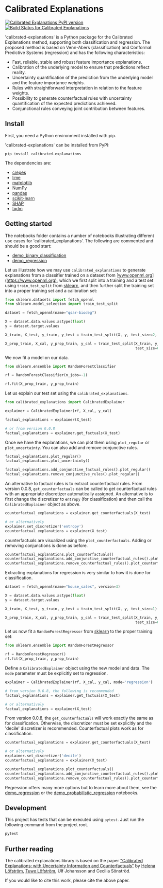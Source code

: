 Calibrated Explanations
=======================

[![Calibrated Explanations PyPI version][pypi-version]][calibrated-explanations-on-pypi]
[![Build Status for Calibrated Explanations][build-status]][build-log]

'calibrated-explanations' is a Python package for the Calibrated Explanations method, supporting both classification and regression.
The proposed method is based on Venn-Abers (classification) and Conformal Predictive Systems (regression) and has the following characteristics:
* Fast, reliable, stable and robust feature importance explanations.
* Calibration of the underlying model to ensure that predictions reflect reality.
* Uncertainty quantification of the prediction from the underlying model and the feature importance weights. 
* Rules with straightforward interpretation in relation to the feature weights.
* Possibility to generate counterfactual rules with uncertainty quantification of the expected predictions achieved.
* Conjunctional rules conveying joint contribution between features.


Install
-------

First, you need a Python environment installed with pip.

'calibrated-explanations' can be installed from PyPI:

	pip install calibrated-explanations

The dependencies are:

* [crepes](https://github.com/henrikbostrom/crepes)
* [lime](https://github.com/marcotcr/lime)
* [matplotlib](https://matplotlib.org/)
* [NumPy](https://numpy.org/)
* [pandas](https://pandas.pydata.org/)
* [scikit-learn](https://scikit-learn.org/)
* [SHAP](https://pypi.org/project/shap/)
* [tqdm](https://tqdm.github.io/)


Getting started
---------------
The notebooks folder contains a number of notebooks illustrating different use cases for 'calibrated_explanations'. The following are commented and should be a good start:
* [demo_binary_classification](https://github.com/Moffran/calibrated_explanations/blob/main/notebooks/demo_binary_classification.ipynb) 
* [demo_regression](https://github.com/Moffran/calibrated_explanations/blob/main/notebooks/demo_regression.ipynb) 

Let us illustrate how we may use `calibrated_explanations` to generate explanations from a classifier trained on a dataset from
[www.openml.org](https://www.openml.org), which we first split into a
training and a test set using `train_test_split` from
[sklearn](https://scikit-learn.org), and then further split the
training set into a proper training set and a calibration set:

```python
from sklearn.datasets import fetch_openml
from sklearn.model_selection import train_test_split

dataset = fetch_openml(name="qsar-biodeg")

X = dataset.data.values.astype(float)
y = dataset.target.values

X_train, X_test, y_train, y_test = train_test_split(X, y, test_size=2, stratify=y)

X_prop_train, X_cal, y_prop_train, y_cal = train_test_split(X_train, y_train,
                                                            test_size=0.25)

```

We now fit a model on our data. 

```python
from sklearn.ensemble import RandomForestClassifier

rf = RandomForestClassifier(n_jobs=-1)

rf.fit(X_prop_train, y_prop_train)
```

Let us explain our test set using the `calibrated_explanations`.


```python
from calibrated_explanations import CalibratedExplainer

explainer = CalibratedExplainer(rf, X_cal, y_cal)

factual_explanations = explainer(X_test)

# or from version 0.0.8
factual_explanations = explainer.get_factuals(X_test)
```

Once we have the explanations, we can plot them using `plot_regular` or `plot_uncertainty`. You can also add and remove conjunctive rules.

```python
factual_explanations.plot_regular()
factual_explanations.plot_uncertainty()

factual_explanations.add_conjunctive_factual_rules().plot_regular()
factual_explanations.remove_conjunctive_rules().plot_regular()
```

An alternative to factual rules is to extract counterfactual rules. 
From version 0.0.8, `get_counterfactuals` can be called to get counterfactual rules with an appropriate discretizer automatically assigned. An alternative is to first change the discretizer to `entropy` (for classification) and then call the `CalibratedExplainer` object as above. 

```python
counterfactual_explanations = explainer.get_counterfactuals(X_test)

# or alternatively
explainer.set_discretizer('entropy')
counterfactual_explanations = explainer(X_test)
```

counterfactuals are visualized using the `plot_counterfactuals`. Adding or removing conjunctions is done as before. 

```python
counterfactual_explanations.plot_counterfactuals()
counterfactual_explanations.add_conjunctive_counterfactual_rules().plot_counterfactuals()
counterfactual_explanations.remove_counterfactual_rules().plot_counterfactuals()
```

Extracting explanations for regression is very similar to how it is done for classification. 

```python
dataset = fetch_openml(name="house_sales", version=3)

X = dataset.data.values.astype(float)
y = dataset.target.values

X_train, X_test, y_train, y_test = train_test_split(X, y, test_size=1)

X_prop_train, X_cal, y_prop_train, y_cal = train_test_split(X_train, y_train,
                                                            test_size=0.25)
```

Let us now fit a `RandomForestRegressor` from
[sklearn](https://scikit-learn.org) to the proper training
set:

```python
from sklearn.ensemble import RandomForestRegressor

rf = RandomForestRegressor()
rf.fit(X_prop_train, y_prop_train)
```

Define a `CalibratedExplainer` object using the new model and data. The `mode` parameter must be explicitly set to regression.

```python
explainer = CalibratedExplainer(rf, X_cal, y_cal, mode='regression')

# from version 0.0.8, the following is recommended
factual_explanations = explainer.get_factuals(X_test)

# or alternatively
factual_explanations = explainer(X_test)
```

From version 0.0.8, the `get_counterfactuals` will work exactly the same as for classification. Otherwise, the discretizer must be set explicitly and the 'decile' discretizer is recommended. Counterfactual plots work as for classification.

```python
counterfactual_explanations = explainer.get_counterfactuals(X_test)

# or alternatively
explainer.set_discretizer('decile')
counterfactual_explanations = explainer(X_test)

counterfactual_explanations.plot_counterfactuals()
counterfactual_explanations.add_conjunctive_counterfactual_rules().plot_counterfactuals()
counterfactual_explanations.remove_counterfactual_rules().plot_counterfactuals()
```
Regression offers many more options but to learn more about them, see the [demo_regression](https://github.com/Moffran/calibrated_explanations/blob/main/notebooks/demo_regression.ipynb) or the [demo_probabilistic_regression](https://github.com/Moffran/calibrated_explanations/blob/main/notebooks/demo_probabilistic_regression.ipynb) notebooks.


Development
-----------

This project has tests that can be executed using `pytest`.
Just run the following command from the project root.

```bash
pytest
```


Further reading
---------------

The calibrated explanations library is based on the paper
["Calibrated Explanations: with Uncertainty Information and Counterfactuals"](https://arxiv.org/abs/2305.02305)
by
[Helena Löfström](https://github.com/Moffran),
[Tuwe Löfström](https://github.com/tuvelofstrom),
Ulf Johansson and
Cecilia Sönströd.

If you would like to cite this work, please cite the above paper.

[build-log]:    https://github.com/Moffran/calibrated_explanations/actions/workflows/test.yml
[build-status]: https://github.com/Moffran/calibrated_explanations/actions/workflows/test.yml/badge.svg
[pypi-version]: https://img.shields.io/pypi/v/calibrated-explanations
[calibrated-explanations-on-pypi]: https://pypi.org/project/calibrated-explanations
